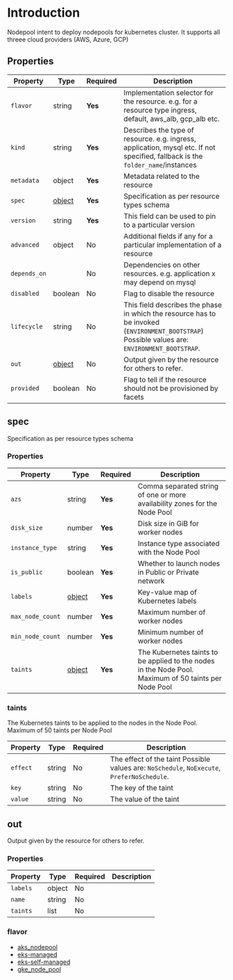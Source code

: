 # Introduction

Nodepool intent to deploy nodepools for kubernetes cluster. It supports all threee cloud providers (AWS, Azure, GCP)

## Properties

| Property     | Type            | Required | Description                                                                                                                                    |
|--------------|-----------------|----------|------------------------------------------------------------------------------------------------------------------------------------------------|
| `flavor`     | string          | **Yes**  | Implementation selector for the resource. e.g. for a resource type ingress, default, aws_alb, gcp_alb etc.                                     |
| `kind`       | string          | **Yes**  | Describes the type of resource. e.g. ingress, application, mysql etc. If not specified, fallback is the `folder_name`/instances                |
| `metadata`   | object          | **Yes**  | Metadata related to the resource                                                                                                               |
| `spec`       | [object](#spec) | **Yes**  | Specification as per resource types schema                                                                                                     |
| `version`    | string          | **Yes**  | This field can be used to pin to a particular version                                                                                          |
| `advanced`   | object          | No       | Additional fields if any for a particular implementation of a resource                                                                         |
| `depends_on` |                 | No       | Dependencies on other resources. e.g. application x may depend on mysql                                                                        |
| `disabled`   | boolean         | No       | Flag to disable the resource                                                                                                                   |
| `lifecycle`  | string          | No       | This field describes the phase in which the resource has to be invoked (`ENVIRONMENT_BOOTSTRAP`) Possible values are: `ENVIRONMENT_BOOTSTRAP`. |
| `out`        | [object](#out)  | No       | Output given by the resource for others to refer.                                                                                              |
| `provided`   | boolean         | No       | Flag to tell if the resource should not be provisioned by facets                                                                               |

## spec

Specification as per resource types schema

### Properties

| Property         | Type              | Required | Description                                                                                           |
| ---------------- | ----------------- | -------- | ----------------------------------------------------------------------------------------------------- |
| `azs`            | string            | **Yes**  | Comma separated string of one or more availability zones for the Node Pool                            |
| `disk_size`      | number            | **Yes**  | Disk size in GiB for worker nodes                                                                     |
| `instance_type`  | string            | **Yes**  | Instance type associated with the Node Pool                                                           |
| `is_public`      | boolean           | **Yes**  | Whether to launch nodes in Public or Private network                                                  |
| `labels`         | [object](#labels) | **Yes**  | Key-value map of Kubernetes labels                                                                    |
| `max_node_count` | number            | **Yes**  | Maximum number of worker nodes                                                                        |
| `min_node_count` | number            | **Yes**  | Minimum number of worker nodes                                                                        |
| `taints`         | [object](#taints) | **Yes**  | The Kubernetes taints to be applied to the nodes in the Node Pool. Maximum of 50 taints per Node Pool |

### taints

The Kubernetes taints to be applied to the nodes in the Node Pool. Maximum of 50 taints per Node Pool

| Property | Type   | Required | Description                                                                                 |
|----------|--------|----------|---------------------------------------------------------------------------------------------|
| `effect` | string | No       | The effect of the taint Possible values are: `NoSchedule`, `NoExecute`, `PreferNoSchedule`. |
| `key`    | string | No       | The key of the taint                                                                        |
| `value`  | string | No       | The value of the taint                                                                      |


## out

Output given by the resource for others to refer.

### Properties

| Property | Type            | Required | Description |
|----------|-----------------|----------|-------------|
| `labels` | object          | No       |             |
| `name`   | string          | No       |             |
| `taints` | list            | No       |             |


### flavor

- [aks_nodepool](kubernetes_node_pool.aks.schema.md)
- [eks-managed](nodepool.eks-managed.schema.md)
- [eks-self-managed](nodepool.eks-self-managed.schema.md)
- [gke_node_pool](kubernetes_node_pool.gke_node_pool.schema.md)

